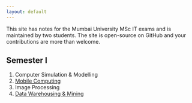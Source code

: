 ```yaml
---
layout: default
---
```


This site has notes for the Mumbai University MSc IT exams and is maintained by two students.
The site is open-source on GitHub and your contributions are more than welcome.

## Semester I

1. Computer Simulation & Modelling
1. [Mobile Computing](/mc)
1. Image Processing
1. [Data Warehousing & Mining](/dw)
